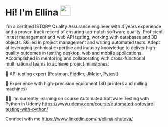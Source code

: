  <html lang="en">
<head>
    <meta charset="UTF-8">
    <meta name="viewport" content="width=device-width, initial-scale=1.0">
</head>
<body>

<div class="header">
    <h1>Hi! I'm Ellina</a> 
    <img src="https://github.com/blackcater/blackcater/raw/main/images/Hi.gif" height="32"/></h1>
</div>

</body>
</html>
   
    
I'm a certified ISTQB® Quality Assurance engineer with 4 years experience and a proven track record of ensuring top-notch software quality. Proficient in test management and web API testing, working with databases and 3D objects. Skilled in project management and writing automated tests. Adept at leveraging technical expertise and industry knowledge to deliver high-quality outcomes in testing desktop, web and mobile applications. Accomplished in mentoring and collaborating with cross-functional multinational teams to achieve project milestones.   
  
🔎 API testing expert (Postman, Fiddler, JMeter, Pytest)        
  
🔬 Experience with high-precision equipment (3D printers and milling machines)   

👩‍🎓 I’m currently learning on course Automated Software Testing with Python in Udemy https://www.udemy.com/course/automated-software-testing-with-python/


Connect with me https://www.linkedin.com/in/ellina-shutova/
